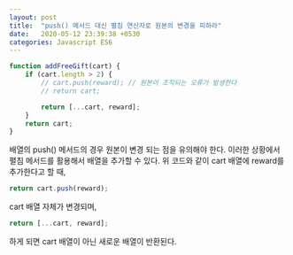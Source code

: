 ```yaml
---
layout: post
title:  "push() 메서드 대신 펼침 연산자로 원본의 변경을 피하라"
date:   2020-05-12 23:39:38 +0530
categories: Javascript ES6 
---
```


```javascript
function addFreeGift(cart) {
    if (cart.length > 2) {
        // cart.push(reward); // 원본이 조작되는 오류가 발생한다    
        // return cart;

        return [...cart, reward];
    }
    return cart;
}
```

배열의 push() 메서드의 경우 원본이 변경 되는 점을 유의해야 한다. 이러한 상황에서 펼침 메서드를 활용해서 배열을 추가할 수 있다. 위 코드와 같이 cart 배열에 reward를 추가한다고 할 때,

```javascript
return cart.push(reward);
```

cart 배열 자체가 변경되며,

```javascript
return [...cart, reward];
```

하게 되면 cart 배열이 아닌 새로운 배열이 반환된다.